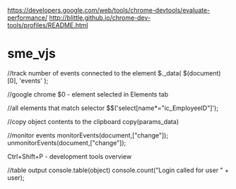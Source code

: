 https://developers.google.com/web/tools/chrome-devtools/evaluate-performance/
http://blittle.github.io/chrome-dev-tools/profiles/README.html

# sme_vjs
//track number of events connected to the element
$._data( $(document)[0], 'events' );

//google chrome 
$0 - element selected in Elements tab

//all elements that match selector
$$('select[name*="ic_EmployeeID"]');

//copy object contents to the clipboard
copy(params_data)

//monitor events
monitorEvents(document,["change"]);
unmonitorEvents(document,["change"]);

Ctrl+Shift+P - development tools overview

//table output
console.table(object)
console.count("Login called for user " + user);

